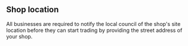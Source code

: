 ## Shop location

All businesses are required to notify the local council of the shop's site location before they can start trading by providing the street address of your shop.